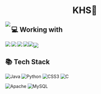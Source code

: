<!-- 
Widget https://github.com/anuraghazra/github-readme-stats
Badges https://github.com/Ileriayo/markdown-badges
Icons  https://gist.github.com/rxaviers/7360908
 -->

<h1 align="center">KHS🐾</h1>

<!-- LANGUAGES Widget -->
<!-- ![Top Langs](https://github-readme-stats.vercel.app/api/top-langs/?username=nrmhvr&exclude_repo=github-readme-stats&hide=ANTLR,Jasmin&langs_count=6&layout=compact&hide_border=true&theme=gruvbox_light) -->

<img align="left" src="https://github-readme-stats.vercel.app/api?username=nrmhvr&theme=gruvbox_light&hide_border=true&count_private=true&show_icons=false&custom_title=GitHub%20Stats😊"/>

<h2>💻 Working with</h2>
<img align="left" src="https://img.shields.io/badge/MS%20SQL%20Sever-CC2927?style=for-the-badge&logo=microsoft%20sql%20server&logoColor=white"><img src="https://img.shields.io/badge/.NET-5C2D91?style=for-the-badge&logo=.net&logoColor=white"><img align="left" src="https://img.shields.io/badge/Visual%20Studio-5C2D91.svg?style=for-the-badge&logo=visual-studio&logoColor=white"><img src="https://img.shields.io/badge/c%23-%23239120.svg?style=for-the-badge&logo=c-sharp&logoColor=white"><img align="left" src="https://img.shields.io/badge/html5-%23E34F26.svg?style=for-the-badge&logo=html5&logoColor=white"><img align="center" src="https://img.shields.io/badge/javascript-%23323330.svg?style=for-the-badge&logo=javascript&logoColor=%23F7DF1E">

<h2>📚 Tech Stack</h2> 

<!-- Languages -->
![Java](https://img.shields.io/badge/java-%23ED8B00.svg?style=for-the-badge&logo=java&logoColor=white) ![Python](https://img.shields.io/badge/python-3670A0?style=for-the-badge&logo=python&logoColor=ffdd54) ![CSS3](https://img.shields.io/badge/css3-%231572B6.svg?style=for-the-badge&logo=css3&logoColor=white) ![C](https://img.shields.io/badge/c-%2300599C.svg?style=for-the-badge&logo=c&logoColor=white)

<!-- Server -->
![Apache](https://img.shields.io/badge/apache-%23D42029.svg?style=for-the-badge&logo=apache&logoColor=white)<!-- DB -->
![MySQL](https://img.shields.io/badge/mysql-%2300f.svg?style=for-the-badge&logo=mysql&logoColor=white) <!-- Frameworks, Platforms and Libraries -->
<!-- ![Vue.js](https://img.shields.io/badge/vuejs-%2335495e.svg?style=for-the-badge&logo=vuedotjs&logoColor=%234FC08D) ![Anaconda](https://img.shields.io/badge/Anaconda-%2344A833.svg?style=for-the-badge&logo=anaconda&logoColor=white) ![Flask](https://img.shields.io/badge/flask-%23000.svg?style=for-the-badge&logo=flask&logoColor=white)  -->

<!-- IDE & Editors -->
<!-- ![Visual Studio Code](https://img.shields.io/badge/Visual%20Studio%20Code-0078d7.svg?style=for-the-badge&logo=visual-studio-code&logoColor=white) ![Atom](https://img.shields.io/badge/Atom-%2366595C.svg?style=for-the-badge&logo=atom&logoColor=white) ![Eclipse](https://img.shields.io/badge/Eclipse-FE7A16.svg?style=for-the-badge&logo=Eclipse&logoColor=white) ![Jupyter Notebook](https://img.shields.io/badge/jupyter-%23FA0F00.svg?style=for-the-badge&logo=jupyter&logoColor=white) -->

<!-- <h2>✏️ learning</h2> -->
<!-- <h2>💡 📁 Projects</h2> -->
